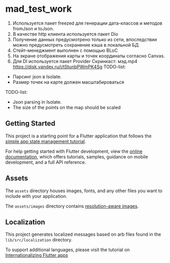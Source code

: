 # mad_test_work

1. Используется пакет freezed для генерации дата-классов и методов fromJson и toJson.
2. В качестве http клиента используется пакет Dio 
3. Получение данных предусмотрено только из сети, впоследствии можно предусмотреть сохранение кэша в локальной БД
4. Стейт-менеджмент выполнен с помощью BLoC 
5. На экране отображения карты и точек координаты согласно Canvas.
6. Для DI используется пакет Provider
Скринкаст: 
мэд.mp4
https://disk.yandex.ru/i/tStunbPWmPK4Sg
TODO-list:
- Парсинг json в Isolate.
- Размер точек на карте должен масштабироваться

TODO-list:
- Json parsing in Isolate.
- The size of the points on the map should be scaled

## Getting Started

This project is a starting point for a Flutter application that follows the
[simple app state management
tutorial](https://flutter.dev/docs/development/data-and-backend/state-mgmt/simple).

For help getting started with Flutter development, view the
[online documentation](https://flutter.dev/docs), which offers tutorials,
samples, guidance on mobile development, and a full API reference.

## Assets

The `assets` directory houses images, fonts, and any other files you want to
include with your application.

The `assets/images` directory contains [resolution-aware
images](https://flutter.dev/docs/development/ui/assets-and-images#resolution-aware).

## Localization

This project generates localized messages based on arb files found in
the `lib/src/localization` directory.

To support additional languages, please visit the tutorial on
[Internationalizing Flutter
apps](https://flutter.dev/docs/development/accessibility-and-localization/internationalization)
